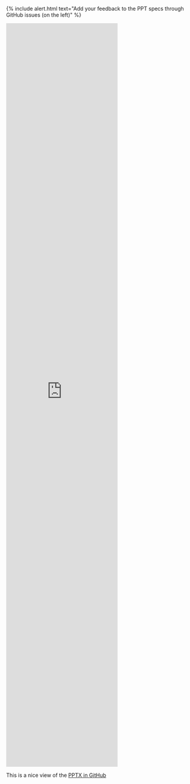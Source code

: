 {% include alert.html text="Add your feedback to the PPT specs through GitHub issues (on the left)" %}

<div class="row">
    <div class="col">
        <iframe style="height: 50vh;"
            src='https://view.officeapps.live.com/op/view.aspx?src={{ site.github.repository_url | url_encode }}{{ site.github_raw_root | url_encode }}%2Fassets%2FSSW.PointBank.pptx' 
            frameborder='0'></iframe>
        <p>
            This is a nice view of the <a href="{{ site.github.repository_url }}{{ site.github_source_root | attr_encode }}/assets/SSW.PointBank.pptx">PPTX in GitHub</a>
        </p>
    </div>
</div>
